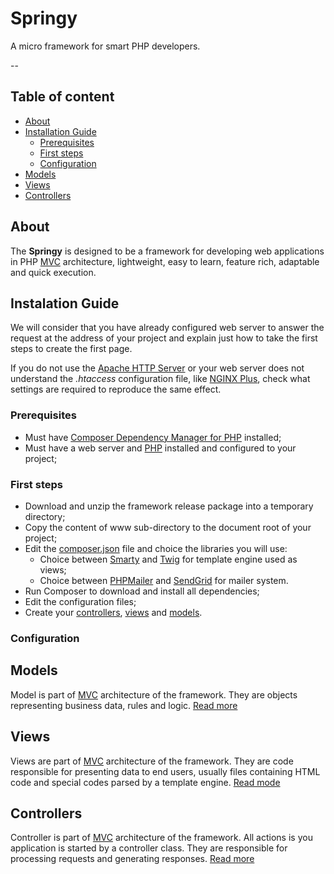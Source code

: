 # Springy

A micro framework for smart PHP developers.

--

## Table of content

* [About](#about)
* [Installation Guide](#installation-guide)
  * [Prerequisites](#prerequisites)
  * [First steps](#first-steps)
  * [Configuration](#configuration)
* [Models](#models)
* [Views](#views)
* [Controllers](#controllers)

## About

The **Springy** is designed to be a framework for developing web applications in PHP [MVC](https://en.wikipedia.org/wiki/Model%E2%80%93view%E2%80%93controller) architecture, lightweight, easy to learn, feature rich, adaptable and quick execution.

## Instalation Guide

We will consider that you have already configured web server to answer the request at the address of your project and explain just how to take the first steps to create the first page.

If you do not use the [Apache HTTP Server](http://httpd.apache.org/) or your web server does not understand the *.htaccess* configuration file, like [NGINX Plus](https://www.nginx.com/solutions/web-server/), check what settings are required to reproduce the same effect.

### Prerequisites

* Must have [Composer Dependency Manager for PHP](https://getcomposer.org/) installed;
* Must have a web server and [PHP](http://www.php.net) installed and configured to your project;

### First steps

* Download and unzip the framework release package into a temporary directory;
* Copy the content of www sub-directory to the document root of your project;
* Edit the [composer.json](/composer.json) file and choice the libraries you will use:
  * Choice between [Smarty](http://www.smarty.net) and [Twig](http://twig.sensiolabs.org) for template engine used as views;
  * Choice between [PHPMailer](https://github.com/PHPMailer/PHPMailer) and [SendGrid](https://github.com/sendgrid/sendgrid-php) for mailer system.
* Run Composer to download and install all dependencies;
* Edit the configuration files;
* Create your [controllers](/documentation/en/Controllers.md), [views](/documentation/en/Views.md) and [models](/documentation/en/Models.md).

### Configuration

## Models

Model is part of [MVC](https://en.wikipedia.org/wiki/Model%E2%80%93view%E2%80%93controller) architecture of the framework. They are objects representing business data, rules and logic.
[Read more](/documentation/en/Models.md)

## Views

Views are part of [MVC](https://en.wikipedia.org/wiki/Model%E2%80%93view%E2%80%93controller) architecture of the framework. They are code responsible for presenting data to end users, usually files containing HTML code and special codes parsed by a template engine.
[Read mode](/documentation/en/Views.md)

## Controllers

Controller is part of [MVC](https://en.wikipedia.org/wiki/Model%E2%80%93view%E2%80%93controller) architecture of the framework. All actions is you application is started by a controller class. They are responsible for processing requests and generating responses.
[Read more](/documentation/en/Controllers.md)